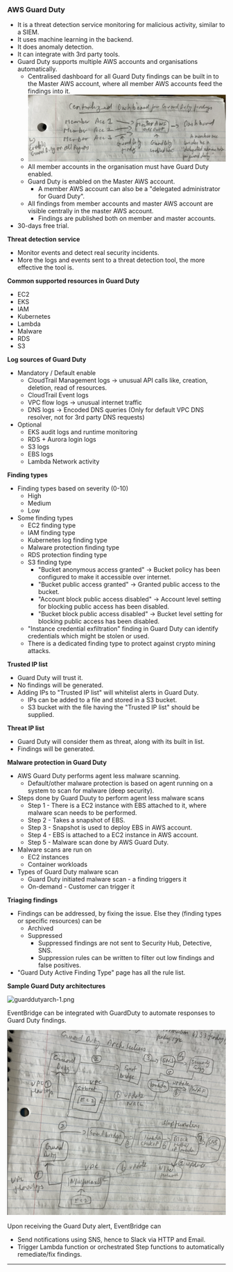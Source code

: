 
### AWS Guard Duty
- It is a threat detection service monitoring for malicious activity, similar to a SIEM.
- It uses machine learning in the backend.
- It does anomaly detection.
- It can integrate with 3rd party tools.
- Guard Duty supports multiple AWS accounts and organisations automatically.
	- Centralised dashboard for all Guard Duty findings can be built in to the Master AWS account, where all member AWS accounts feed the findings into it.
	- ![centraliseddashboardawsguardduty.png](Attachments/centraliseddashboardawsguardduty.png)
	- All member accounts in the organisation must have Guard Duty enabled.
	- Guard Duty is enabled on the Master AWS account.
		- A member AWS account can also be a "delegated administrator for Guard Duty". 
	- All findings from member accounts and master AWS account are visible centrally in the master AWS account.
		- Findings are published both on member and master accounts.
- 30-days free trial.
 
**Threat detection service**
- Monitor events and detect real security incidents.
- More the logs and events sent to a threat detection tool, the more effective the tool is.

**Common supported resources in Guard Duty**
- EC2
- EKS
- IAM
- Kubernetes
- Lambda
- Malware
- RDS
- S3

**Log sources of Guard Duty**
- Mandatory / Default enable
	- CloudTrail Management logs -> unusual API calls like, creation, deletion, read of resources.
	- CloudTrail Event logs
	- VPC flow logs -> unusual internet traffic
	- DNS logs -> Encoded DNS queries (Only for default VPC DNS resolver, not for 3rd party DNS requests)
- Optional
	- EKS audit logs and runtime monitoring
	- RDS + Aurora login logs
	- S3 logs
	- EBS logs
	- Lambda Network activity

**Finding types**
- Finding types based on severity (0-10)
	- High
	- Medium
	- Low
- Some finding types
	- EC2 finding type
	- IAM finding type
	- Kubernetes log finding type
	- Malware protection finding type
	- RDS protection finding type
	- S3 finding type
		- "Bucket anonymous access granted" -> Bucket policy has been configured to make it accessible over internet.
		- "Bucket public access granted" -> Granted public access to the bucket.
		- "Account block public access disabled" -> Account level setting for blocking public access has been disabled.
		- "Bucket block public access disabled" -> Bucket level setting for blocking public access has been disabled.
	- "Instance credential exfiltration" finding in Guard Duty can identify credentials which might be stolen or used.
	- There is a dedicated finding type to protect against crypto mining attacks.

**Trusted IP list**
- Guard Duty will trust it.
- No findings will be generated.
- Adding IPs to "Trusted IP list" will whitelist alerts in Guard Duty.
	- IPs can be added to a file and stored in a S3 bucket.
	- S3 bucket with the file having the "Trusted IP list" should be supplied.

**Threat IP list**
- Guard Duty will consider them as threat, along with its built in list.
- Findings will be generated.

**Malware protection in Guard Duty**
- AWS Guard Duty performs agent less malware scanning.
	- Default/other malware protection is based on agent running on a system to scan for malware (deep security).
- Steps done by Guard Duuty to perform agent less malware scans
	- Step 1 - There is a EC2 instance with EBS attached to it, where malware scan needs to be performed.
	- Step 2 - Takes a snapshot of EBS.
	- Step 3 - Snapshot is used to deploy EBS in AWS account.
	- Step 4 - EBS is attached to a EC2 instance in AWS account.
	- Step 5 - Malware scan done by AWS Guard Duty.
- Malware scans are run on 
	- EC2 instances
	- Container workloads
- Types of Guard Duty malware scan
	- Guard Duty initiated malware scan - a finding triggers it
	- On-demand - Customer can trigger it

**Triaging findings**
- Findings can be addressed, by fixing the issue. Else they (finding types or specific resources) can be
	- Archived
	- Suppressed
		- Suppressed findings are not sent to Security Hub, Detective, SNS.
		- Suppression rules can be written to filter out low findings and false positives.
- "Guard Duty Active Finding Type" page has all the rule list.


**Sample Guard Duty architectures**

![guarddutyarch-1.png](Attachments/guarddutyarch-1.png)

EventBridge can be integrated with GuardDuty to automate responses to Guard Duty findings.


![guarddutyarch-2.png](Attachments/guarddutyarch-2.png)

Upon receiving the Guard Duty alert, EventBridge can
- Send notifications using SNS, hence to Slack via HTTP and Email.
- Trigger Lambda function or orchestrated Step functions to automatically remediate/fix findings.


---
